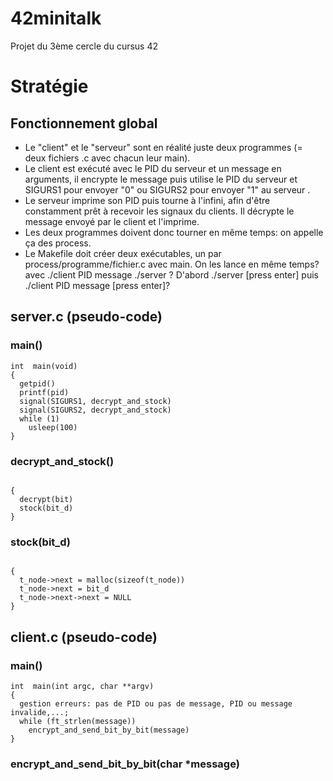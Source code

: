 # 42minitalk
Projet du 3ème cercle du cursus 42

# Stratégie
## Fonctionnement global
- Le "client" et le "serveur" sont en réalité juste deux programmes (= deux fichiers .c avec chacun leur main).
- Le client est exécuté avec le PID du serveur et un message en arguments, il encrypte le message puis utilise le PID du serveur et SIGURS1 pour envoyer "0" ou SIGURS2 pour envoyer "1" au serveur .
- Le serveur imprime son PID puis tourne à l'infini, afin d'être constamment prêt à recevoir les signaux du clients. Il décrypte le message envoyé par le client et l'imprime.
- Les deux programmes doivent donc tourner en même temps: on appelle ça des process. 
- Le Makefile doit créer deux exécutables, un par process/programme/fichier.c avec main. On les lance en même temps? avec ./client PID message ./server ? D'abord ./server [press enter] puis ./client PID message [press enter]?

## server.c (pseudo-code)
### main()
```
int  main(void)
{
  getpid()
  printf(pid)
  signal(SIGURS1, decrypt_and_stock)
  signal(SIGURS2, decrypt_and_stock)
  while (1)
    usleep(100)
}
```

### decrypt_and_stock()
```

{
  decrypt(bit)
  stock(bit_d)
}
```
### stock(bit_d)
```

{
  t_node->next = malloc(sizeof(t_node))
  t_node->next = bit_d
  t_node->next->next = NULL
}
```

## client.c (pseudo-code)
### main()
```
int  main(int argc, char **argv)
{
  gestion erreurs: pas de PID ou pas de message, PID ou message invalide,...;
  while (ft_strlen(message))
    encrypt_and_send_bit_by_bit(message)
}
```

### encrypt_and_send_bit_by_bit(char *message)
```

```
